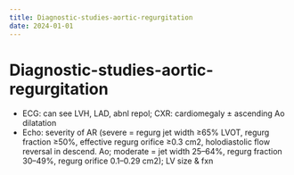 ```yaml
---
title: Diagnostic-studies-aortic-regurgitation
date: 2024-01-01
---
```

# Diagnostic-studies-aortic-regurgitation

* ECG: can see LVH, LAD, abnl repol; CXR: cardiomegaly ± ascending Ao dilatation
* Echo: severity of AR (severe = regurg jet width ≥65% LVOT, regurg fraction ≥50%, effective regurg orifice ≥0.3 cm2, holodiastolic flow reversal in descend. Ao; moderate = jet width 25–64%, regurg fraction 30–49%, regurg orifice 0.1–0.29 cm2); LV size & fxn
